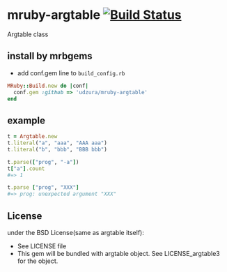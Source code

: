 # mruby-argtable   [![Build Status](https://travis-ci.org/udzura/mruby-argtable.svg?branch=master)](https://travis-ci.org/udzura/mruby-argtable)

Argtable class

## install by mrbgems

- add conf.gem line to `build_config.rb`

```ruby
MRuby::Build.new do |conf|
  conf.gem :github => 'udzura/mruby-argtable'
end
```

## example

```ruby
t = Argtable.new
t.literal("a", "aaa", "AAA aaa")
t.literal("b", "bbb", "BBB bbb")

t.parse(["prog", "-a"])
t["a"].count
#=> 1

t.parse ["prog", "XXX"]
#=> prog: unexpected argument "XXX"
```

## License

under the BSD License(same as argtable itself):
- See LICENSE file
- This gem will be bundled with argtable object. See LICENSE_argtable3 for the object.
